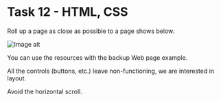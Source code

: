 # Task 12 - HTML, CSS

Roll up a page as close as possible to a page shows below.

![Image alt](https://github.com/AksanaDzeviantseichyk/HTML_CSS/tree/main/assets/Task.png)

You can use the resources with the backup Web page example.

All the controls (buttons, etc.) leave non-functioning, we are interested in layout.

Avoid the horizontal scroll.
